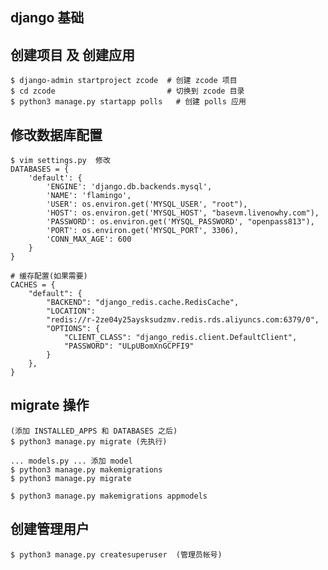 ## django 基础

## 创建项目 及 创建应用

    $ django-admin startproject zcode  # 创建 zcode 项目
    $ cd zcode                         # 切换到 zcode 目录
    $ python3 manage.py startapp polls   # 创建 polls 应用

## 修改数据库配置

    $ vim settings.py  修改
    DATABASES = {
        'default': {
            'ENGINE': 'django.db.backends.mysql',
            'NAME': 'flamingo',
            'USER': os.environ.get('MYSQL_USER', "root"),
            'HOST': os.environ.get('MYSQL_HOST', "basevm.livenowhy.com"),
            'PASSWORD': os.environ.get('MYSQL_PASSWORD', "openpass813"),
            'PORT': os.environ.get('MYSQL_PORT', 3306),
            'CONN_MAX_AGE': 600
        }
    }

    # 缓存配置(如果需要)
    CACHES = {
        "default": {
            "BACKEND": "django_redis.cache.RedisCache",
            "LOCATION":
            "redis://r-2ze04y25aysksudzmv.redis.rds.aliyuncs.com:6379/0",
            "OPTIONS": {
                "CLIENT_CLASS": "django_redis.client.DefaultClient",
                "PASSWORD": "ULpUBomXnGCPFI9"
            }
        },
    }

## migrate 操作

    (添加 INSTALLED_APPS 和 DATABASES 之后)
    $ python3 manage.py migrate (先执行)
    
    ... models.py ... 添加 model
    $ python3 manage.py makemigrations
    $ python3 manage.py migrate

    $ python3 manage.py makemigrations appmodels

## 创建管理用户

    $ python3 manage.py createsuperuser  (管理员帐号)
